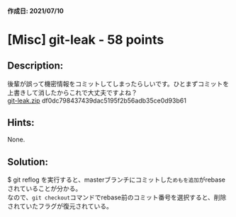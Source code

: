 #### 作成日: 2021/07/10

# [Misc] git-leak - 58 points

## Description:
後輩が誤って機密情報をコミットしてしまったらしいです。ひとまずコミットを上書きして消したからこれで大丈夫ですよね？  
[git-leak.zip](git-leak.zip) df0dc798437439dac5195f2b56adb35ce0d93b61
## Hints:
None.

## Solution:
$ git reflog を実行すると、masterブランチにコミットした```めもを追加```がrebaseされていることが分かる。  
なので、```git checkout```コマンドでrebase前のコミット番号を選択すると、削除されていたフラグが復元されている。  
